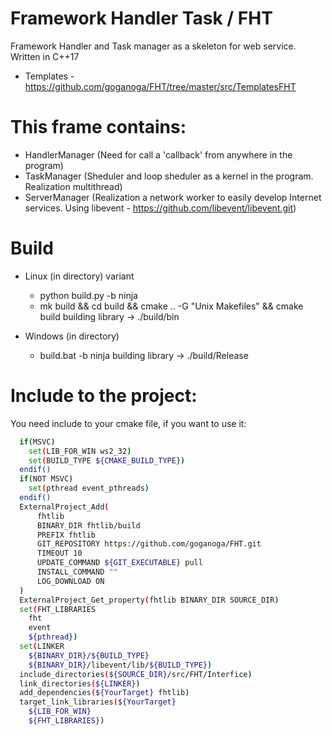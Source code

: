 # Framework Handler Task / FHT
Framework Handler and Task manager as a skeleton for web service. Written in C++17
- Templates - https://github.com/goganoga/FHT/tree/master/src/TemplatesFHT

# This frame contains:
  - HandlerManager (Need for call a 'callback' from anywhere in the program)
  - TaskManager (Sheduler and loop sheduler as a kernel in the program. Realization multithread)
  - ServerManager (Realization a network worker to easily develop Internet services. Using libevent - https://github.com/libevent/libevent.git)
# Build
- Linux (in directory) variant
   - python build.py -b ninja
   - mk build && cd build && cmake .. -G "Unix Makefiles" && cmake build
 building library -> ./build/bin
 
- Windows (in directory)
   - build.bat -b ninja
 building library -> ./build/Release
 
# Include to the project:
You need include to your cmake file, if you want to use it:
```bash
  if(MSVC)
    set(LIB_FOR_WIN ws2_32)
    set(BUILD_TYPE ${CMAKE_BUILD_TYPE})
  endif()
  if(NOT MSVC)
    set(pthread event_pthreads)
  endif()
  ExternalProject_Add(
      fhtlib
      BINARY_DIR fhtlib/build
      PREFIX fhtlib
      GIT_REPOSITORY https://github.com/goganoga/FHT.git
      TIMEOUT 10
      UPDATE_COMMAND ${GIT_EXECUTABLE} pull
      INSTALL_COMMAND ""
      LOG_DOWNLOAD ON
  )
  ExternalProject_Get_property(fhtlib BINARY_DIR SOURCE_DIR)
  set(FHT_LIBRARIES
    fht
    event
    ${pthread})
  set(LINKER
    ${BINARY_DIR}/${BUILD_TYPE}
    ${BINARY_DIR}/libevent/lib/${BUILD_TYPE})
  include_directories(${SOURCE_DIR}/src/FHT/Interfice)
  link_directories(${LINKER})
  add_dependencies(${YourTarget} fhtlib)
  target_link_libraries(${YourTarget} 
    ${LIB_FOR_WIN}
    ${FHT_LIBRARIES})
```
